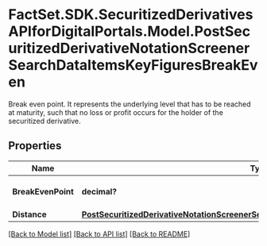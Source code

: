 # FactSet.SDK.SecuritizedDerivativesAPIforDigitalPortals.Model.PostSecuritizedDerivativeNotationScreenerSearchDataItemsKeyFiguresBreakEven
Break even point. It represents the underlying level that has to be reached at maturity, such that no loss or profit occurs for the holder of the securitized derivative.

## Properties

Name | Type | Description | Notes
------------ | ------------- | ------------- | -------------
**BreakEvenPoint** | **decimal?** | Break even point. For the value unit, see attribute &#x60;instrument.underlying.valueUnit&#x60;. | [optional] 
**Distance** | [**PostSecuritizedDerivativeNotationScreenerSearchDataItemsKeyFiguresBreakEvenDistance**](PostSecuritizedDerivativeNotationScreenerSearchDataItemsKeyFiguresBreakEvenDistance.md) |  | [optional] 

[[Back to Model list]](../README.md#documentation-for-models) [[Back to API list]](../README.md#documentation-for-api-endpoints) [[Back to README]](../README.md)

